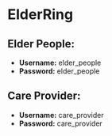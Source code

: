 # ElderRing

## Elder People:
- **Username:** elder_people
- **Password:** elder_people

## Care Provider:
- **Username:** care_provider
- **Password:** care_provider

